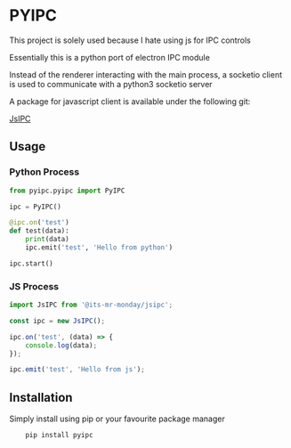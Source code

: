# PYIPC

This project is solely used because I hate using js for IPC controls

Essentially this is a python port of electron IPC module

Instead of the renderer interacting with the main process, a socketio client is used to communicate with a python3 socketio server

A package for javascript client is available under the following git:

[JsIPC](https://github.com/its-mr-monday/jsipc)

## Usage

### Python Process

```py
from pyipc.pyipc import PyIPC

ipc = PyIPC()

@ipc.on('test')
def test(data):
    print(data)
    ipc.emit('test', 'Hello from python')

ipc.start()

```

### JS Process

```js
import JsIPC from '@its-mr-monday/jsipc';

const ipc = new JsIPC();

ipc.on('test', (data) => {
    console.log(data);
});

ipc.emit('test', 'Hello from js');
```

## Installation

Simply install using pip or your favourite package manager

```console
    pip install pyipc
```